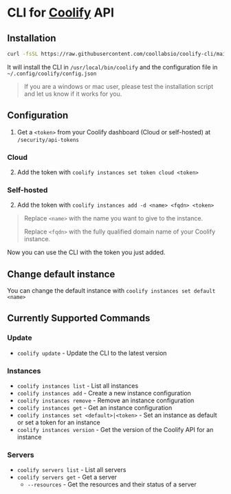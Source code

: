 # CLI for [Coolify](https://coolify.io) API

## Installation

```bash
curl -fsSL https://raw.githubusercontent.com/coollabsio/coolify-cli/main/scripts/install.sh | bash
```

It will install the CLI in `/usr/local/bin/coolify` and the configuration file in `~/.config/coolify/config.json`

> If you are a windows or mac user, please test the installation script and let us know if it works for you.

## Configuration
1. Get a `<token>` from your Coolify dashboard (Cloud or self-hosted) at `/security/api-tokens`

### Cloud

2. Add the token with `coolify instances set token cloud <token>`

### Self-hosted

2. Add the token with `coolify instances add -d <name> <fqdn> <token>`
   
> Replace `<name>` with the name you want to give to the instance.
>
> Replace `<fqdn>` with the fully qualified domain name of your Coolify instance.

Now you can use the CLI with the token you just added.

## Change default instance
You can change the default instance with `coolify instances set default <name>`
## Currently Supported Commands
### Update
- `coolify update` - Update the CLI to the latest version
  
### Instances
- `coolify instances list` - List all instances
- `coolify instances add` - Create a new instance configuration
- `coolify instances remove` - Remove an instance configuration
- `coolify instances get` - Get an instance configuration
- `coolify instances set <default>|<token>` - Set an instance as default or set a token for an instance
- `coolify instances version` - Get the version of the Coolify API for an instance

### Servers
- `coolify servers list` - List all servers
- `coolify servers get` - Get a server
  - `--resources` - Get the resources and their status of a server